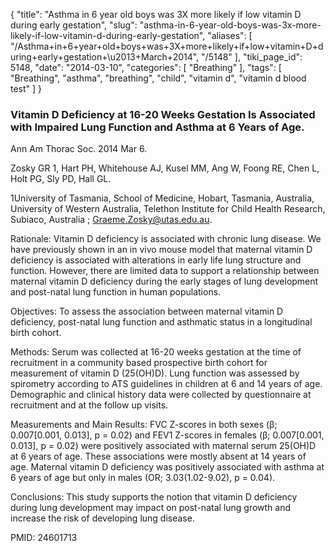 {
    "title": "Asthma in 6 year old boys was 3X more likely if low vitamin D during early gestation",
    "slug": "asthma-in-6-year-old-boys-was-3x-more-likely-if-low-vitamin-d-during-early-gestation",
    "aliases": [
        "/Asthma+in+6+year+old+boys+was+3X+more+likely+if+low+vitamin+D+during+early+gestation+\u2013+March+2014",
        "/5148"
    ],
    "tiki_page_id": 5148,
    "date": "2014-03-10",
    "categories": [
        "Breathing"
    ],
    "tags": [
        "Breathing",
        "asthma",
        "breathing",
        "child",
        "vitamin d",
        "vitamin d blood test"
    ]
}


### Vitamin D Deficiency at 16-20 Weeks Gestation Is Associated with Impaired Lung Function and Asthma at 6 Years of Age.

Ann Am Thorac Soc. 2014 Mar 6. 

Zosky GR 1, Hart PH, Whitehouse AJ, Kusel MM, Ang W, Foong RE, Chen L, Holt PG, Sly PD, Hall GL.

1University of Tasmania, School of Medicine, Hobart, Tasmania, Australia, University of Western Australia, Telethon Institute for Child Health Research, Subiaco, Australia ; Graeme.Zosky@utas.edu.au.

Rationale: Vitamin D deficiency is associated with chronic lung disease. We have previously shown in an in vivo mouse model that maternal vitamin D deficiency is associated with alterations in early life lung structure and function. However, there are limited data to support a relationship between maternal vitamin D deficiency during the early stages of lung development and post-natal lung function in human populations. 

Objectives: To assess the association between maternal vitamin D deficiency, post-natal lung function and asthmatic status in a longitudinal birth cohort. 

Methods: Serum was collected at 16-20 weeks gestation at the time of recruitment in a community based prospective birth cohort for measurement of vitamin D (25(OH)D). Lung function was assessed by spirometry according to ATS guidelines in children at 6 and 14 years of age. Demographic and clinical history data were collected by questionnaire at recruitment and at the follow up visits. 

Measurements and Main Results: FVC Z-scores in both sexes (β; 0.007<span>[0.001, 0.013]</span>, p = 0.02) and FEV1 Z-scores in females (β; 0.007<span>[0.001, 0.013]</span>, p = 0.02) were positively associated with maternal serum 25(OH)D at 6 years of age. These associations were mostly absent at 14 years of age. Maternal vitamin D deficiency was positively associated with asthma at 6 years of age but only in males (OR; 3.03(1.02-9.02), p = 0.04). 

Conclusions: This study supports the notion that vitamin D deficiency during lung development may impact on post-natal lung growth and increase the risk of developing lung disease.

PMID: 24601713